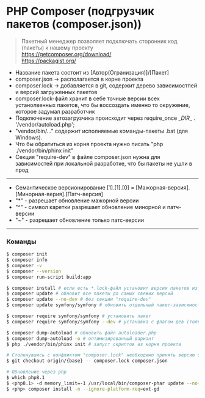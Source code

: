 # PHP Composer (подгрузчик пакетов (composer.json))
> Пакетный менеджер позволяет подключать сторонник код (пакеты) к нашему проекту \
> https://getcomposer.org/download/ \
> https://packagist.org/

- Название пакета состоит из [Автор(Огранизация)]/[Пакет]
- composer.json -> располагается в корне проекта
- composer.lock -> добавляется в git, содержит дерево зависимостпей и версий загруженных пакетов
- composer.lock-файл хранит в себе точные версии всех устанолвенных пакетов, что бы воссоздать именно то окружение, которое задумал разработчик
- Подключение автозагрузчика происходит через require_once \__DIR__ . '/vendor/autoload.php';
- "vendor/bin/..." содержит исполняемые команды-пакеты .bat (для Windows).
- Что бы обратиться из корня проекта нужно писать "php ./vendor/bin/phinx init"
- Секция "require-dev" в файле composer.json нужна для зависимостей при локальной разработке, что бы пакеты не ушли в прод

---

- Семантическое версионирование [1].[1].[0] = [Мажорная-версия].[Минорная-верия].[Патч-версия]
- "*" - разрешает обновление мажорной версии
- "^" - символ каретки разрешает обновление минорной и патч-версии
- "~" - разрешает обновление только патс-версии

---

### Команды

```bash
$ composer init
$ composer info
$ composer -v
$ composer --version
$ composer run-script build:app

$ composer install # если есть *.lock-файл установит версии пакетов из него
$ composer update # обновит все пакеты до самых свежих версий
$ composer update --no-dev # без секции "require-dev"
$ composer update symfony/symfony # обновить отдельный пакет-зависимость

$ composer require symfony/symfony # установить пакет
$ composer require symfony/symfony --dev # установка с флагом дев (только для разработки)

$ composer dump-autoload # обновить файл autoloader.php
$ composer dump-autoload -o # оптимизированный вариант
$ php ./vendor/bin/phinx init # запуст скриптов из корня проекта

# Столкнувшись с конфликтом "composer.lock" необходимо принять версию composer файлов из удаленной ветки
$ git checkout origin/{base} -- composer.lock composer.json

# Обновление через php
$ which php8.1
$ <php8.1> -d memory_limit=-1 /usr/local/bin/composer-phar update --no-plugins --ignore-platform-reqs
$ <php> composer install -n --ignore-platform-req=ext-gd
```
